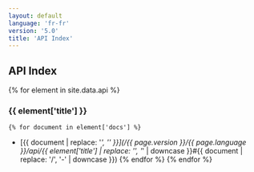 ```yaml
---
layout: default
language: 'fr-fr'
version: '5.0'
title: 'API Index'
---
```


## API Index
{% for element in site.data.api %}
### {{ element['title'] }}

    {% for document in element['docs'] %}
* [{{ document | replace: '_', '\' }}](/{{ page.version }}/{{ page.language }}/api/{{ element['title'] | replace: '\', '_' | downcase }}#{{ document | replace: '/', '-' | downcase }})
    {% endfor %}
{% endfor %}

